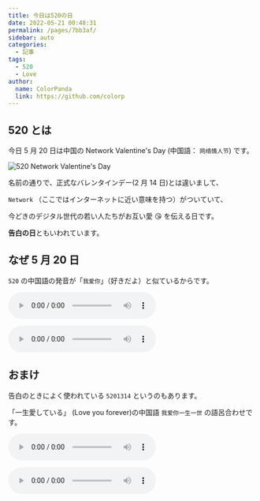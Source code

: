 ```yaml
---
title: 今日は520の日
date: 2022-05-21 00:48:31
permalink: /pages/7bb3af/
sidebar: auto
categories:
  - 記事
tags:
  - 520
  - Love
author:
  name: ColorPanda
  link: https://github.com/colorp
---
```


## 520 とは

今日 5 月 20 日は中国の Network Valentine's Day (中国語： `网络情人节`) です。

![520 Network Valentine's Day](https://www.24taiwan.com/wp-content/uploads/2020/02/742b6461de2e70fbf524a5273d0c8a55-1024x574.png)

名前の通りで、正式なバレンタインデー(2 月 14 日)とは違いまして、

`Network` （ここではインターネットに近い意味を持つ）がついていて、

今どきのデジタル世代の若い人たちがお互い愛 😘 を伝える日です。

**告白の日**ともいわれています。

## なぜ 5 月 20 日

`520` の中国語の発音が「`我爱你`」（好きだよ）と似ているからです。

<Badge text="「520」の発音" vertical="middle" />

<audio
  controls
  src="https://tts.baidu.com/text2audio?tex=五二零&cuid=dict&lan=ZH&ctp=1&pdt=30&vol=9">
Your browser does not support the
<code>audio</code> element.
</audio>

<Badge text="「我爱你」の発音" vertical="middle" />
<audio
  controls
  src="https://tts.baidu.com/text2audio?tex=我爱你&cuid=dict&lan=ZH&ctp=1&pdt=30&vol=9">
Your browser does not support the
<code>audio</code> element.
</audio>

## おまけ

告白のときによく使われている `5201314` というのもあります。

「一生愛している」 (Love you forever)の中国語 `我爱你一生一世` の語呂合わせです。

<Badge text="「5201314」の発音" vertical="middle" />

<audio
  controls
  src="https://tts.baidu.com/text2audio?tex=五二零一三一四&cuid=dict&lan=ZH&ctp=1&pdt=30&vol=9">
Your browser does not support the
<code>audio</code> element.
</audio>

<Badge text="「我爱你一生一世」の発音" vertical="middle" />
<audio
  controls
  src="https://tts.baidu.com/text2audio?tex=我爱你一生一世&cuid=dict&lan=ZH&ctp=1&pdt=30&vol=9">
Your browser does not support the
<code>audio</code> element.
</audio>
